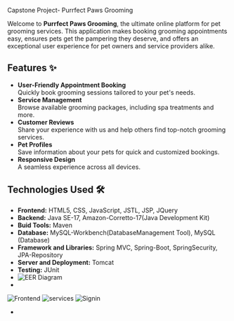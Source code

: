 Capstone Project- Purrfect Paws Grooming

Welcome to **Purrfect Paws Grooming**, the ultimate online platform for pet grooming services. This application makes booking grooming appointments easy, ensures pets get the pampering they deserve, and offers an exceptional user experience for pet owners and service providers alike.  

## Features ✨  
- **User-Friendly Appointment Booking**  
  Quickly book grooming sessions tailored to your pet's needs.  
- **Service Management**  
  Browse available grooming packages, including spa treatments and more.  
- **Customer Reviews**  
  Share your experience with us and help others find top-notch grooming services.  
- **Pet Profiles**  
  Save information about your pets for quick and customized bookings.  
- **Responsive Design**  
  A seamless experience across all devices.  

## Technologies Used 🛠️  
- **Frontend:** HTML5, CSS, JavaScript, JSTL, JSP, JQuery  
- **Backend:** Java SE-17, Amazon-Corretto-17(Java Development Kit)
- **Buid Tools:** Maven  
- **Database:** MySQL-Workbench(DatabaseManagement Tool), MySQL (Database)
- **Framework and Libraries:** Spring MVC, Spring-Boot, SpringSecurity, JPA-Repository
- **Server and Deployment:** Tomcat
- **Testing:** JUnit
- ![EER Diagram](https://github.com/user-attachments/assets/77d3f756-b4c9-42dc-ad37-f560c82f9330)
- 
![Frontend](https://github.com/user-attachments/assets/9a143b74-a213-4e94-a976-22f592fb76c1)
![services](https://github.com/user-attachments/assets/1f95064c-f610-4ce7-a88d-81a6b59cdc7d)
![Signin](https://github.com/user-attachments/assets/e9d3482e-8e38-48e0-bc15-190a78294452)





- 
